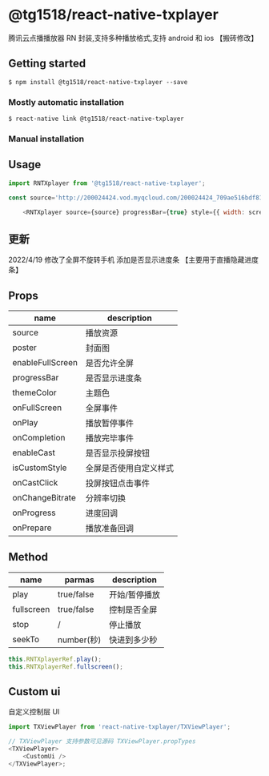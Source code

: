 # @tg1518/react-native-txplayer

腾讯云点播播放器 RN 封装,支持多种播放格式,支持 android 和 ios 【搬砖修改】

## Getting started

`$ npm install @tg1518/react-native-txplayer --save`

### Mostly automatic installation

`$ react-native link @tg1518/react-native-txplayer`

### Manual installation

## Usage

```javascript
import RNTXplayer from '@tg1518/react-native-txplayer';

const source='http://200024424.vod.myqcloud.com/200024424_709ae516bdf811e6ad39991f76a4df69.f20.mp4'

    <RNTXplayer source={source} progressBar={true} style={{ width: screenWidth, height: 200 }} />;
```
## 更新
2022/4/19
修改了全屏不旋转手机
添加是否显示进度条 【主要用于直播隐藏进度条】


## Props

| name             | description      |
| ---------------- | ---------------- |
| source           | 播放资源         |
| poster           | 封面图           |
| enableFullScreen | 是否允许全屏     |
| progressBar      | 是否显示进度条     |
| themeColor       | 主题色           |
| onFullScreen     | 全屏事件         |
| onPlay           | 播放暂停事件         |
| onCompletion     | 播放完毕事件     |
| enableCast       | 是否显示投屏按钮 |
| isCustomStyle    | 全屏是否使用自定义样式 |
| onCastClick      | 投屏按钮点击事件 |
| onChangeBitrate  | 分辨率切换       |
| onProgress       | 进度回调         |
| onPrepare        | 播放准备回调     |

## Method

| name       | parmas     | description   |
| ---------- | ---------- | ------------- |
| play       | true/false | 开始/暂停播放 |
| fullscreen | true/false | 控制是否全屏  |
| stop       | /          | 停止播放      |
| seekTo     | number(秒) | 快进到多少秒  |

```js
this.RNTXplayerRef.play();
this.RNTXplayerRef.fullscreen();
```

## Custom ui

自定义控制层 UI

```javascript
import TXViewPlayer from 'react-native-txplayer/TXViewPlayer';

// TXViewPlayer 支持参数可见源码 TXViewPlayer.propTypes
<TXViewPlayer>
    <CustomUi />
</TXViewPlayer>;
```
